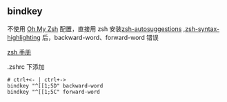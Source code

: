 ## bindkey

不使用 [Oh My Zsh](https://github.com/ohmyzsh/ohmyzsh) 配置，直接用 zsh
安装[zsh-autosuggestions](https://github.com/zsh-users/zsh-autosuggestions)
,[zsh-syntax-highlighting](https://github.com/zsh-users/zsh-syntax-highlighting)
后，backward-word、forward-word 错误

[zsh 手册](http://zsh.sourceforge.net/Doc/Release/Zsh-Line-Editor.html#Standard-Widgets)

.zshrc 下添加

```shell
# ctrl+<- | ctrl+->
bindkey "^[[1;5D" backward-word
bindkey "^[[1;5C" forward-word
```
